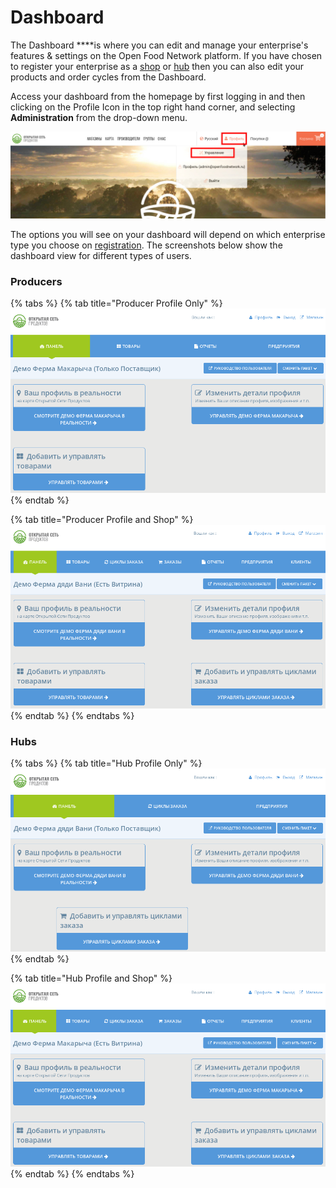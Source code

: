 # Dashboard

The Dashboard ****is where you can edit and manage your enterprise's features & settings on the Open Food Network platform. If you have chosen to register your enterprise as a [shop](../your-quick-start-on-ofn-given-who-you-are.md#shop) or [hub](../your-quick-start-on-ofn-given-who-you-are.md#hub) then you can also edit your products and order cycles from the Dashboard. 

Access your dashboard from the homepage by first logging in and then clicking on the Profile Icon in the top right hand corner, and selecting **Administration** from the drop-down menu.

![](../.gitbook/assets/dash1.jpg)

The options you will see on your dashboard will depend on which enterprise type you choose on [registration](register-and-create-your-profile.md). The screenshots below show the dashboard view for different types of users.

### Producers

{% tabs %}
{% tab title="Producer Profile Only" %}
![](../.gitbook/assets/dashboard-profile-only.png)
{% endtab %}

{% tab title="Producer Profile and Shop" %}
![](../.gitbook/assets/dashboard-shop.png)
{% endtab %}
{% endtabs %}

### Hubs

{% tabs %}
{% tab title="Hub Profile Only" %}
![](../.gitbook/assets/hub-dashboard-profile-only.png)
{% endtab %}

{% tab title="Hub Profile and Shop" %}
![](../.gitbook/assets/hub-dashboard-shopfront.png)
{% endtab %}
{% endtabs %}

